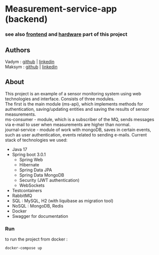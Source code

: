 # Measurement-service-app (backend)
### see also [frontend](https://github.com/guessiwillbefine/measurement-service-frontend) and [hardware](https://github.com/DeepPurpleTest/measurement-service-esp) part of this project
## Authors
Vadym : [github](https://github.com/guessiwillbefine) | [linkedin](https://www.linkedin.com/in/vadym-storozhuk-407492248/) <br/>
Maksym : [github](https://github.com/DeepPurpleTest) | [linkedin](https://www.linkedin.com/in/maksim-viskovatov-93636b254/)

## About
This project is an example of a sensor monitoring system using web technologies and interface. 
Сonsists of three modules. 
<br>The first is the main module (ms-api), which implements methods for authentication, saving/updating entities and saving the results of sensor measurements. 
<br>ms-consumer - module, which is a subscriber of the MQ, sends messages via e-mail to user when measurements are higher than normal.
<br>journal-service - module of work with mongoDB, saves in certain events, such as user authentication, events related to sending e-mails.
Current stack of technologies we used:
- Java 17
- Spring boot 3.0.1
  - Spring Web
  - Hibernate
  - Spring Data JPA
  - Spring Data MongoDB
  - Security (JWT authentication)
  - WebSockets
- Testcontainers
- RabbitMQ
- SQL : MySQL, H2 (with liquibase as migration tool)
- NoSQL : MongoDB, Redis
- Docker
- Swagger for documentation

### Run
to run the project from docker :
```cmd
docker-compose up
```
